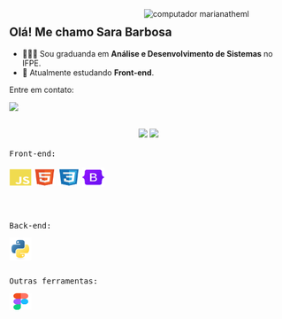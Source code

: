 <img src="https://raw.githubusercontent.com/MicaelliMedeiros/micaellimedeiros/master/image/computer-illustration.png" width="260px" align="right" alt="computador marianatheml">

## Olá! Me chamo Sara Barbosa

- 👩🏽‍💻 Sou graduanda em <strong>Análise e Desenvolvimento de Sistemas</strong> no IFPE.<br>
- 💎 Atualmente estudando <strong>Front-end</strong>.</p>

Entre em contato:</p>

<div> 
  <a href="https://www.linkedin.com/in/saravbarbosa" target="_blank"><img src="https://img.shields.io/badge/-Linkedin-15141B?style=for-the-badge&logo=linkedin&logoColor=8B67DB" target="_blank"></a> 
  </div>
   
  
##
<div align="center">
<img height="165em" src="https://github-readme-stats.vercel.app/api?username=saravbarbosa&show_icons=true&theme=aura&include_all_commits=true&count_private=false&hide_border=true"/> 
<img height="165em" src="https://github-readme-stats.vercel.app/api/top-langs/?username=saravbarbosa&layout=compact&langs_count=7&theme=aura&hide_border=true"/> 
</div>

  </br>
<kbd>Front-end:</kbd><br>
  <div style="display: inline_block"><br>
  <img align="center" alt="Sara-Js" height="30" width="40" src="https://raw.githubusercontent.com/devicons/devicon/master/icons/javascript/javascript-plain.svg">
  <img align="center" alt="Sara-HTML" height="30" width="40" src="https://raw.githubusercontent.com/devicons/devicon/master/icons/html5/html5-original.svg">
  <img align="center" alt="Sara-CSS" height="30" width="40" src="https://raw.githubusercontent.com/devicons/devicon/master/icons/css3/css3-original.svg">
  <img align="center" alt="Sara-Bootstrap" height="35" width="40" src="https://raw.githubusercontent.com/devicons/devicon/master/icons/bootstrap/bootstrap-original.svg">
</div>
</div>

##

</br> 

<kbd>Back-end:</kbd><br>
  <div style="display: inline_block">
    <img align="center" alt="Sara-Python" height="40" width="40" src="https://raw.githubusercontent.com/devicons/devicon/master/icons/python/python-original.svg">

  </div>
  
##
  

  <kbd>Outras ferramentas:</kbd><br>
    <div style="display: inline_block">
    <img align="center" alt="Sara-Figma" height="30" width="40" src="https://raw.githubusercontent.com/devicons/devicon/2ae2a900d2f041da66e950e4d48052658d850630/icons/figma/figma-original.svg">


 
  
</div>
</div>
